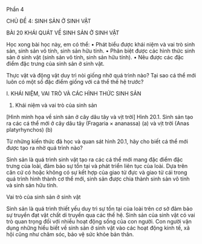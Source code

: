 Phần 4

CHỦ ĐỀ 4: SINH SẢN Ở SINH VẬT

BÀI 20 KHÁI QUÁT VỀ SINH SẢN Ở SINH VẬT

Học xong bài học này, em có thể:
• Phát biểu được khái niệm và vai trò sinh sản, sinh sản vô tính, sinh sản hữu tính.
• Phân biệt được các hình thức sinh sản ở sinh vật (sinh sản vô tính, sinh sản hữu tính).
• Nêu được các đặc điểm đặc trưng của sinh sản ở sinh vật.

Thực vật và động vật duy trì nòi giống nhờ quá trình nào? Tại sao cá thể mới luôn có một số đặc điểm giống với cá thể thế hệ trước?

I. KHÁI NIỆM, VAI TRÒ VÀ CÁC HÌNH THỨC SINH SẢN

1. Khái niệm và vai trò của sinh sản

[Hình minh họa về sinh sản ở cây dâu tây và vịt trời]
Hình 20.1. Sinh sản tạo ra các cá thể mới ở cây dâu tây (Fragaria × ananassa) (a) và vịt trời (Anas platyrhynchos) (b)

Từ những kiến thức đã học và quan sát hình 20.1, hãy cho biết cá thể mới được tạo ra nhờ quá trình nào?

Sinh sản là quá trình sinh vật tạo ra các cá thể mới mang đặc điểm đặc trưng của loài, đảm bảo sự tồn tại và phát triển liên tục của loài. Dựa trên căn cứ có hoặc không có sự kết hợp của giao tử đực và giao tử cái trong quá trình hình thành cơ thể mới, sinh sản được chia thành sinh sản vô tính và sinh sản hữu tính.

Vai trò của sinh sản ở sinh vật

Sinh sản là quá trình thiết yếu duy trì sự tồn tại của loài trên cơ sở đảm bảo sự truyền đạt vật chất di truyền qua các thế hệ. Sinh sản của sinh vật có vai trò quan trọng đối với nhiều hoạt động sống của con người. Con người vận dụng những hiểu biết về sinh sản ở sinh vật vào các hoạt động kinh tế, xã hội cũng như chăm sóc, bảo vệ sức khỏe bản thân.